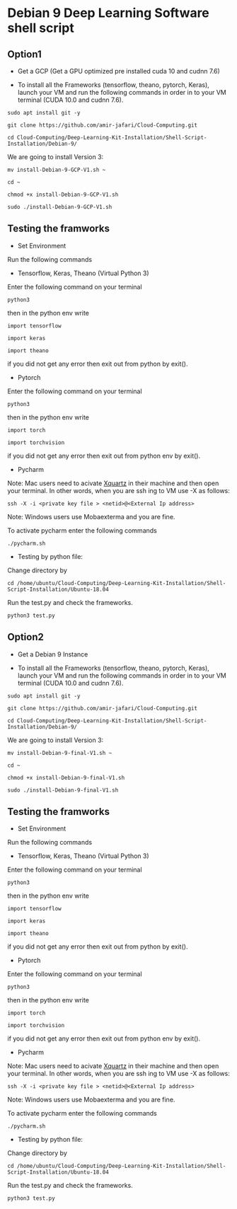 # Debian 9 Deep Learning Software shell script

## Option1

*  Get a GCP (Get a GPU optimized pre installed cuda 10 and cudnn 7.6)

*  To install all the Frameworks (tensorflow, theano, pytorch, Keras), launch your VM  and run the following commands in order in to your VM terminal (CUDA 10.0 and cudnn 7.6).

```
sudo apt install git -y
```
```
git clone https://github.com/amir-jafari/Cloud-Computing.git
```
```
cd Cloud-Computing/Deep-Learning-Kit-Installation/Shell-Script-Installation/Debian-9/
```
We are going to install Version 3:

```
mv install-Debian-9-GCP-V1.sh ~
```
```
cd ~
```
```
chmod +x install-Debian-9-GCP-V1.sh
```
```
sudo ./install-Debian-9-GCP-V1.sh
```

## Testing the framworks

* Set Environment

Run the following commands


* Tensorflow, Keras, Theano (Virtual Python 3)

Enter the following command on your terminal

```
python3
```
then in the python env write
```
import tensorflow
```
```
import keras
```
```
import theano
```
if you did not get any error then exit out from python by exit().



* Pytorch 

Enter the following command on your terminal
```
python3
```
then in the python env write
```
import torch
```
```
import torchvision
```

if you did not get any error then exit out from python env by exit(). 


* Pycharm 

Note: Mac users need to acivate [Xquartz](https://www.xquartz.org/) in their machine and then open your terminal. In other words, when you are ssh ing to VM use -X as follows:

```
ssh -X -i <private key file > <netid>@<External Ip address>
``` 

Note: Windows users use Mobaexterma and you are fine.

To activate pycharm enter the following commands 

```
./pycharm.sh
```
* Testing by python file:


Change directory by
```
cd /home/ubuntu/Cloud-Computing/Deep-Learning-Kit-Installation/Shell-Script-Installation/Ubuntu-18.04
```
Run the test.py and check the frameworks.

```
python3 test.py
```
## Option2

*  Get a Debian 9 Instance

*  To install all the Frameworks (tensorflow, theano, pytorch, Keras), launch your VM  and run the following commands in order in to your VM terminal (CUDA 10.0 and cudnn 7.6).

```
sudo apt install git -y
```
```
git clone https://github.com/amir-jafari/Cloud-Computing.git
```
```
cd Cloud-Computing/Deep-Learning-Kit-Installation/Shell-Script-Installation/Debian-9/
```
We are going to install Version 3:

```
mv install-Debian-9-final-V1.sh ~
```
```
cd ~
```
```
chmod +x install-Debian-9-final-V1.sh
```
```
sudo ./install-Debian-9-final-V1.sh
```

## Testing the framworks

* Set Environment

Run the following commands



* Tensorflow, Keras, Theano (Virtual Python 3)

Enter the following command on your terminal

```
python3
```
then in the python env write
```
import tensorflow
```
```
import keras
```
```
import theano
```
if you did not get any error then exit out from python by exit().



* Pytorch 

Enter the following command on your terminal
```
python3
```
then in the python env write
```
import torch
```
```
import torchvision
```

if you did not get any error then exit out from python env by exit(). 


* Pycharm 

Note: Mac users need to acivate [Xquartz](https://www.xquartz.org/) in their machine and then open your terminal. In other words, when you are ssh ing to VM use -X as follows:

```
ssh -X -i <private key file > <netid>@<External Ip address>
``` 

Note: Windows users use Mobaexterma and you are fine.

To activate pycharm enter the following commands 

```
./pycharm.sh
```
* Testing by python file:


Change directory by
```
cd /home/ubuntu/Cloud-Computing/Deep-Learning-Kit-Installation/Shell-Script-Installation/Ubuntu-18.04
```
Run the test.py and check the frameworks.

```
python3 test.py
```



